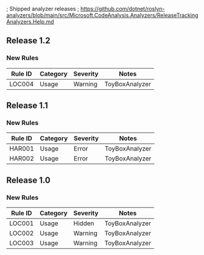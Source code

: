﻿; Shipped analyzer releases
; https://github.com/dotnet/roslyn-analyzers/blob/main/src/Microsoft.CodeAnalysis.Analyzers/ReleaseTrackingAnalyzers.Help.md
## Release 1.2

### New Rules

Rule ID | Category | Severity | Notes
--------|----------|----------|-------
LOC004 | Usage | Warning | ToyBoxAnalyzer

## Release 1.1

### New Rules

Rule ID | Category | Severity | Notes
--------|----------|----------|-------
HAR001 | Usage | Error | ToyBoxAnalyzer
HAR002 | Usage | Error | ToyBoxAnalyzer

## Release 1.0

### New Rules

Rule ID | Category | Severity | Notes
--------|----------|----------|-------
LOC001 | Usage | Hidden | ToyBoxAnalyzer
LOC002 | Usage | Warning | ToyBoxAnalyzer
LOC003 | Usage | Warning | ToyBoxAnalyzer